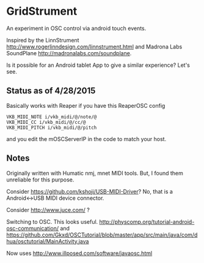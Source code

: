 # GridStrument

An experiment in OSC control via android touch events.

Inspired by the LinnStrument http://www.rogerlinndesign.com/linnstrument.html and Madrona Labs SoundPlane http://madronalabs.com/soundplane.

Is it possible for an Android tablet App to give a similar experience?  Let's see.

## Status as of 4/28/2015

Basically works with Reaper if you have this ReaperOSC config

```text
VKB_MIDI_NOTE i/vkb_midi/@/note/@
VKB_MIDI_CC i/vkb_midi/@/cc/@
VKB_MIDI_PITCH i/vkb_midi/@/pitch
```

and you edit the mOSCServerIP in the code to match your host.

## Notes

Originally written with Humatic nmj, mnet MIDI tools.  But, I found
them unreliable for this purpose.

Consider https://github.com/kshoji/USB-MIDI-Driver?  No, that is a
Android<->USB MIDI device connector.

Consider http://www.juce.com/ ?

Switching to OSC.  This looks useful.
http://physcomp.org/tutorial-android-osc-communication/ and
https://github.com/Gkxd/OSCTutorial/blob/master/app/src/main/java/com/dhua/osctutorial/MainActivity.java

Now uses http://www.illposed.com/software/javaosc.html
